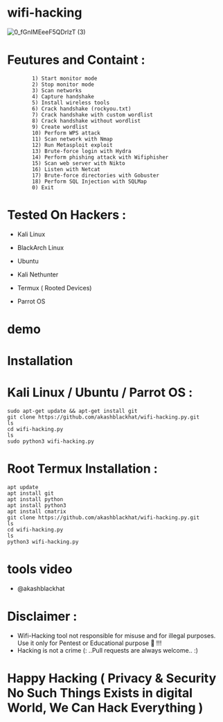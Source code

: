 # wifi-hacking
![0_fGnIMEeeF5QDrlzT (3)](https://user-images.githubusercontent.com/88341460/204089350-9d4d2490-57de-467d-9717-9cf8b5ecee97.jpg)


# Feutures and Containt :
            1) Start monitor mode
            2) Stop monitor mode
            3) Scan networks
            4) Capture handshake
            5) Install wireless tools
            6) Crack handshake (rockyou.txt)
            7) Crack handshake with custom wordlist
            8) Crack handshake without wordlist
            9) Create wordlist
            10) Perform WPS attack
            11) Scan network with Nmap
            12) Run Metasploit exploit
            13) Brute-force login with Hydra
            14) Perform phishing attack with Wifiphisher
            15) Scan web server with Nikto
            16) Listen with Netcat
            17) Brute-force directories with Gobuster
            18) Perform SQL Injection with SQLMap
            0) Exit

# Tested On Hackers :

* Kali Linux

* BlackArch Linux

* Ubuntu

* Kali Nethunter

* Termux ( Rooted Devices)

* Parrot OS
# demo
# Installation
# Kali Linux / Ubuntu / Parrot OS :
    sudo apt-get update && apt-get install git
    git clone https://github.com/akashblackhat/wifi-hacking.py.git
    ls
    cd wifi-hacking.py
    ls
    sudo python3 wifi-hacking.py
# Root Termux Installation : 
    apt update 
    apt install git 
    apt install python
    apt install python3
    apt install cmatrix
    git clone https://github.com/akashblackhat/wifi-hacking.py.git
    ls
    cd wifi-hacking.py
    ls
    python3 wifi-hacking.py
# tools video
 * @akashblackhat
# Disclaimer :
* Wifi-Hacking tool not responsible for misuse and for illegal purposes. Use it only for Pentest or Educational purpose 🏴 !!!
* Hacking is not a crime 
(: ..Pull requests are always welcome.. :)
# Happy Hacking ( Privacy & Security No Such Things Exists in digital World, We Can Hack Everything )
